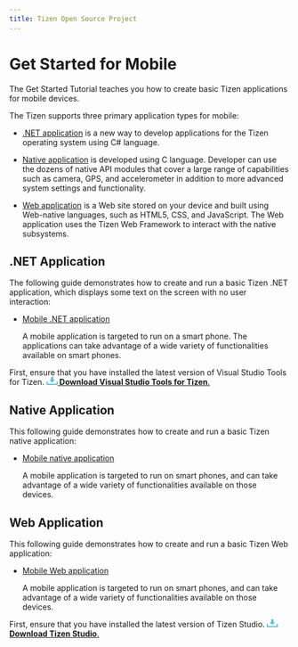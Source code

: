 ```yaml
---
title: Tizen Open Source Project
---
```

# Get Started for Mobile

The Get Started Tutorial teaches you how to create basic Tizen applications for mobile devices.

The Tizen supports three primary application types for mobile:

-   [.NET application](#net-application) is a new way to develop applications for the Tizen operating system using C# language.

-   [Native application](#native-application) is developed using C language. Developer can use the dozens of native API modules that cover a large range of capabilities such as camera, GPS, and accelerometer in addition to more advanced system settings and functionality.

-   [Web application](#web-application) is a Web site stored on your device and built using Web-native languages, such as HTML5, CSS, and JavaScript. The Web application uses the Tizen Web Framework to interact with the native subsystems.

## .NET Application

The following guide demonstrates how to create and run a basic Tizen .NET application, which displays some text on the screen with no user interaction:

-   [Mobile .NET application](../dotnet/get-started/mobile/first-app.md)

    A mobile application is targeted to run on a smart phone. The applications can take advantage of a wide variety of functionalities available on smart phones.

First, ensure that you have installed the latest version of Visual Studio Tools for Tizen. <a href="https://marketplace.visualstudio.com/items?itemName=tizen.VisualStudioToolsforTizen" target="_blank"><img src="media/ic_docs_download.png"><Strong> Download Visual Studio Tools for Tizen</strong>.</a>

## Native Application

This following guide demonstrates how to create and run a basic Tizen native application:

-   [Mobile native application](../native/get-started/mobile/first-app.md)

    A mobile application is targeted to run on smart phones, and can take advantage of a wide variety of functionalities available on those devices.

## Web Application

This following guide demonstrates how to create and run a basic Tizen Web application:

-   [Mobile Web application](../web/get-started/mobile/first-app.md)

    A mobile application is targeted to run on smart phones, and can take advantage of a wide variety of functionalities available on those devices.

First, ensure that you have installed the latest version of Tizen Studio. <a href="https://developer.tizen.org/development/tizen-studio/download" target="_blank">
<img src="media/ic_docs_download.png"><strong>Download Tizen Studio</strong>.</a>

